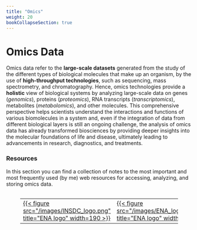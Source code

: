 ```yaml
---
title: "Omics"
weight: 20
bookCollapseSection: true
---
```


# Omics Data
Omics data refer to the __large-scale datasets__ generated from the study of the
different types of biological molecules that make up an organism, by the use of
__high-throughput technologies__, such as sequencing, mass spectrometry, and
chromatography. Hence, omics technologies provide a __holistic__ view of
biological systems by analyzing large-scale data on genes (_genomics_), proteins
(_proteomics_), RNA transcripts (_transcriptomics_), metabolites
(_metabolomics_), and other molecules. This comprehensive perspective helps
scientists understand the interactions and functions of various biomolecules in
a system and, even if the integration of data from different biological layers
is still an ongoing challenge, the analysis of omics data has already
transformed biosciences by providing deeper insights into the molecular
foundations of life and disease, ultimately leading to advancements in research,
diagnostics, and treatments.

### Resources
In this section you can find a collection of notes to the most important and
most frequently used (by me) web resources for accessing, analyzing, and storing
omics data.

<br>
<div style="text-align: center;">
<table style="border-collapse: collapse; width: 85%; margin: auto; border: 0;">
    <colgroup>
        <col style="width: 300px;">
        <col style="width: 300px;">
    </colgroup>
    <tr>
        <td style="border: 0;">
            <a href="https://feat-fear.github.io/logSpace/docs/omics/INSDC/" target="_self">
                {{< figure src="/images/INSDC_logo.png" title="ENA logo" width=190 >}}
            </a>
        </td>
        <td style="border: 0;">
            <a href="https://feat-fear.github.io/logSpace/docs/omics/ENA/" target="_self">
                {{< figure src="/images/ENA_logo_crop.png" title="ENA logo" width=300 >}}
            </a>
        </td>
    </tr>
    <!-- Add more rows (<tr>) as needed -->
</table>
</div>
<br>
